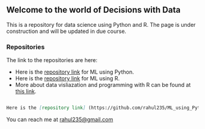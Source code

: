 ## Welcome to the world of Decisions with Data

This is a repository for data science using Python and R. The page is under construction and will be updated in due course.

### Repositories

The link to the repositories are here:

* Here is the [repository link](https://github.com/rahul235/ML_using_Python/) for ML using Python.
* Here is the [repository link](https://github.com/rahul235/ML_using_R/) for ML using R.
* More about data visliazation and programming with R can be found at [this link](https://github.com/rahul235/R_Programming/).

```markdown

Here is the [repository link] (https://github.com/rahul235/ML_using_Python/) for ML using Python

```

You can reach me at rahul235@gmail.com
